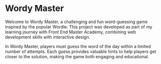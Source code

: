 # Wordy Master 
Welcome to Wordy Master, a challenging and fun word-guessing game inspired by the popular Wordle. This project was developed as part of my learning journey with Front End Master Academy, combining web development skills with interactive design.

In Wordy Master, players must guess the word of the day within a limited number of attempts. Each guess provides valuable hints to help players get closer to the solution, making the game both engaging and educational.
